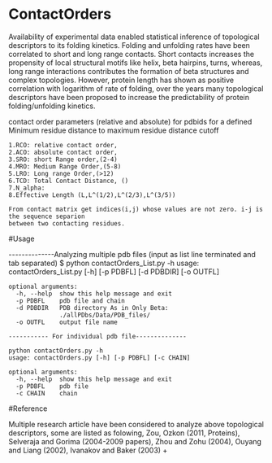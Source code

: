 # ContactOrders

Availability of experimental data enabled statistical inference of topological 
descriptors to its folding kinetics. Folding and unfolding rates have been correlated 
to short and long range contacts. Short contacts increases the propensity of 
local structural motifs like helix, beta hairpins, turns, whereas, long range 
interactions contributes the formation of beta structures and complex topologies. 
However, protein length has shown as positive correlation with logarithm of rate of 
folding, over the years many topological descriptors have been proposed to increase 
the predictability of protein folding/unfolding kinetics. 


contact order parameters (relative and absolute) for pdbids
for a defined Minimum residue distance to maximum residue distance cutoff

    1.RCO: relative contact order,
    2.ACO: absolute contact order,
    3.SRO: short Range order,(2-4)
    4.MRO: Medium Range Order,(5-8)
    5.LRO: Long range Order,(>12)
    6.TCD: Total Contact Distance, ()
    7.N_alpha:
    8.Effective Length (L,L^(1/2),L^(2/3),L^(3/5))

    From contact matrix get indices(i,j) whose values are not zero. i-j is the sequence separion
    between two contacting residues.

#Usage

--------------Analyzing multiple pdb files (input as list line terminated and tab separated)
    $ python contactOrders_List.py -h
    usage: contactOrders_List.py [-h] [-p PDBFL] [-d PDBDIR] [-o OUTFL]

    optional arguments:
      -h, --help  show this help message and exit
      -p PDBFL    pdb file and chain
      -d PDBDIR   PDB directory As in Only Beta:
                  ./allPDbs/Data/PDB_files/
      -o OUTFL    output file name

    ----------- For individual pdb file--------------

    python contactOrders.py -h
    usage: contactOrders.py [-h] [-p PDBFL] [-c CHAIN]
    
    optional arguments:
      -h, --help  show this help message and exit
      -p PDBFL    pdb file
      -c CHAIN    chain
    

#Reference

Multiple research article have been considered to analyze above topological descriptors,
some are listed as folowing,
Zou, Ozkon (2011, Proteins), Selveraja and Gorima (2004-2009 papers), Zhou and Zohu (2004),
Ouyang and Liang (2002), Ivanakov and Baker (2003) 
+
